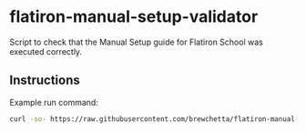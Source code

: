 # flatiron-manual-setup-validator
Script to check that the Manual Setup guide for Flatiron School was executed correctly.

## Instructions

Example run command:

```sh
curl -so- https://raw.githubusercontent.com/brewchetta/flatiron-manual-setup-validator/master/manual-setup-check.sh | bash 2> /dev/null
```

